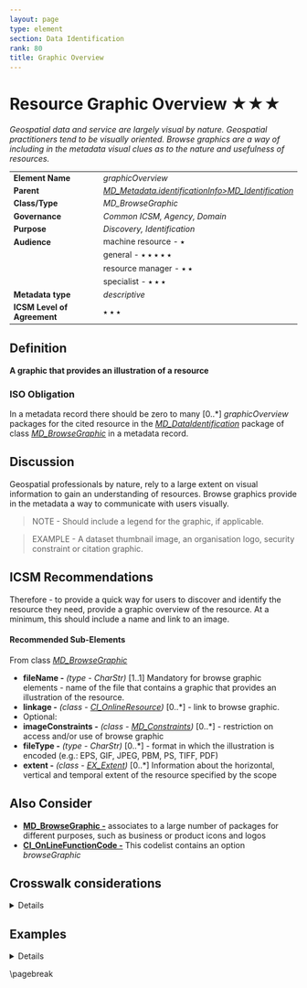 ```yaml
---
layout: page
type: element
section: Data Identification
rank: 80
title: Graphic Overview
---
```

# Resource Graphic Overview ★★★
*Geospatial data and service are largely visual by nature. Geospatial practitioners tend to be visually oriented. Browse graphics are a way of including in the metadata visual clues as to the nature and usefulness of resources.*

| | |
| --- | --- |
| **Element Name** | *graphicOverview* |
| **Parent** | *[MD_Metadata.identificationInfo>MD_Identification](./class-MD_Identification)* |
| **Class/Type** | *MD_BrowseGraphic* |
| **Governance** | *Common ICSM, Agency, Domain* |
| **Purpose** | *Discovery, Identification* |
| **Audience** | machine resource - ⭑ |
| | general - ⭑ ⭑ ⭑ ⭑ ⭑ |
| | resource manager - ⭑ ⭑ |
| | specialist - ⭑ ⭑ ⭑ |
| **Metadata type** | *descriptive* |
| **ICSM Level of Agreement** | ⭑ ⭑ ⭑ |

## Definition 

**A graphic that provides an illustration of a resource**

### ISO Obligation

In a metadata record there should be zero to many [0..\*] *graphicOverview* packages for the cited resource in the *[MD_DataIdentification](./class-MD_DataIdentification)* package of class *[MD_BrowseGraphic](http://wiki.esipfed.org/index.php/MD_BrowseGraphic)* in a metadata record.

## Discussion  

Geospatial professionals by nature, rely to a large extent on visual information to gain an understanding of resources. Browse graphics provide in the metadata a way to communicate with users visually. 

>NOTE - Should include a legend for the graphic, if applicable.

>EXAMPLE - A dataset thumbnail image, an organisation logo, security constraint or citation graphic.

## ICSM Recommendations 

Therefore - to provide a quick way for users to discover and identify the resource they need, provide a graphic overview of the resource. At a minimum, this should include a name and link to an image.

#### Recommended Sub-Elements 

From class *[MD_BrowseGraphic](http://wiki.esipfed.org/index.php/MD_BrowseGraphic)*

- **fileName -** *(type - CharStr)* [1..1] Mandatory for browse graphic elements - name of the file that contains a graphic that provides an illustration of the resource. 
- **linkage -** *(class - [CI_OnlineResource](./class-CI_OnlineResource))* [0..\*] - link to browse graphic.
- Optional:
 - **imageConstraints -** *(class - [MD_Constraints](./class-MD_Constraints))* [0..\*] - restriction on access and/or use of browse graphic
 - **fileType -** *(type - CharStr)* [0..\*] - format in which the illustration is encoded (e.g.: EPS, GIF, JPEG, PBM, PS, TIFF, PDF)
 - **extent -** *(class - [EX_Extent](./ResourceExtent))* [0..\*] Information about the horizontal, vertical and temporal extent of the resource specified by the scope
  
## Also Consider

 - **[MD_BrowseGraphic -](http://wiki.esipfed.org/index.php/MD_BrowseGraphic)** associates to a large number of packages for different purposes, such as business or product icons and logos
 - **[CI_OnLineFunctionCode -](http://wiki.esipfed.org/index.php/ISO_19115-3_Codelists#CI_OnLineFunctionCode)** This codelist contains an option *browseGraphic*
  
## Crosswalk considerations 

<details>

### ISO19139 

**browseGraphic** is a new package in iso19115-1. New elements include:
- **MD_BrowseGraphic.imageConstraint** *(class - [MD_Constraints](./class-MD_Constraints))
 - This new element was added in order to allow the specification of constraints on a browse graphic associated with a resource.
- **MD_BrowseGraphic.linkage** *(class - [CI_OnlineResource](./class-CI_OnlineResource))
 - This new element was added in order to allow a straightforward specification of the link to the browse graphic and the capability to add additionalinformation (name, description, …) about that graphic.

</details>



## Examples

<details>

### XML -

```
<mdb:MD_Metadata>
....
  <mdb:identificationInfo>
   <mri:MD_DataIdentification>
     <mri:citation>
      <cit:CI_Citation>
        ....
        <cit:graphic>
         <mcc:MD_BrowseGraphic>
           <mcc:fileName>
            <gco:CharacterString>
            https://static.wixstatic.com/media
            /414fd2_2f712656fb5547f39a08a53aab98cc29~mv2.png/v1
            /fill/w_92,h_146,al_c,q_80,usm_0.66_1.00_0.01
            /IFaGR9yg.webp</gco:CharacterString>
           </mcc:fileName>
           <mcc:linkage>
            <cit:CI_OnlineResource>
              <cit:linkage>
               <gco:CharacterString>
               https://static.wixstatic.com/media
               /414fd2_2f712656fb5547f39a08a53aab98cc29~mv2.png
               /v1/fill/w_92,h_146,al_c,q_80,usm_0.66_1.00_0.01
               /IFaGR9yg.webp
               </gco:CharacterString>
              </cit:linkage>
              <cit:protocol>
               <gco:CharacterString>
                WWW:LINK-1.0-http--link
               </gco:CharacterString>
              </cit:protocol>
              <cit:name gco:nilReason="missing">
               <gco:CharacterString/>
              </cit:name>
              <cit:description gco:nilReason="missing">
               <gco:CharacterString/>
              </cit:description>
              <cit:function>
               <cit:CI_OnLineFunctionCode codeList=
               "https://schemas.isotc211.org/19115/resources
               /Codelist/cat/codelists.xml#CI_OnLineFunctionCode"
               codeListValue="browseGraphic"/>
              </cit:function>
            </cit:CI_OnlineResource>
           </mcc:linkage>
         </mcc:MD_BrowseGraphic>
         ....
      </cit:CI_Citation>
     </mri:citation>
   </mri:MD_DataIdentification>
  </mdb:identificationInfo>
....
</mdb:MD_Metadata>
```

\pagebreak

### UML diagrams

Recommended elements highlighted in yellow

![browseGraphic](../images/BrowseGraphicUML.png)

</details>

\pagebreak

